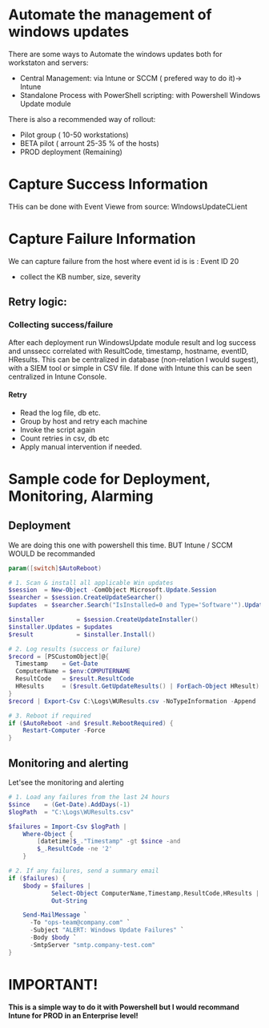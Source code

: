 # Automate the management of windows updates

There are some ways to Automate the windows updates both for workstaton and servers:
- Central Management: via Intune or SCCM  ( prefered way to do it)-> Intune
- Standalone Process with PowerShell scripting: with Powershell Windows Update module

There is also a recommended way of rollout:
- Pilot group ( 10-50 workstations)
- BETA pilot ( arrount 25-35 % of the hosts) 
- PROD deployment (Remaining)

# Capture Success Information

THis can be done with Event Viewe from source: WIndowsUpdateCLient


# Capture Failure Information
We can capture failure from the host where event id is is : Event ID 20
- collect the KB number, size, severity


## Retry logic:

### Collecting success/failure 
After each deployment run WindowsUpdate module result and log success and unssecc correlated with ResultCode, timestamp, hostname, eventID, HResults.
This can be centralized in database (non-relation I would sugest), with a SIEM tool or simple in CSV file.
If done with Intune this can be seen centralized in Intune Console.

#### Retry
- Read the log file, db etc.
- Group by host and retry each machine
- Invoke the script again
- Count retries in csv, db etc
- Apply manual intervention if needed.


# Sample code for Deployment, Monitoring, Alarming

## Deployment
We are doing this one with powershell this time. BUT Intune / SCCM WOULD be recommanded 

```powershell
param([switch]$AutoReboot)

# 1. Scan & install all applicable Win updates
$session  = New-Object -ComObject Microsoft.Update.Session
$searcher = $session.CreateUpdateSearcher()
$updates  = $searcher.Search("IsInstalled=0 and Type='Software'").Updates

$installer         = $session.CreateUpdateInstaller()
$installer.Updates = $updates
$result            = $installer.Install()

# 2. Log results (success or failure)
$record = [PSCustomObject]@{
  Timestamp    = Get-Date
  ComputerName = $env:COMPUTERNAME
  ResultCode   = $result.ResultCode
  HResults     = ($result.GetUpdateResults() | ForEach-Object HResult) -join ';'
}
$record | Export-Csv C:\Logs\WUResults.csv -NoTypeInformation -Append

# 3. Reboot if required
if ($AutoReboot -and $result.RebootRequired) {
    Restart-Computer -Force
}
```
## Monitoring and alerting
Let'see the monitoring and alerting

```powershell
# 1. Load any failures from the last 24 hours
$since    = (Get-Date).AddDays(-1)
$logPath  = "C:\Logs\WUResults.csv"

$failures = Import-Csv $logPath |
    Where-Object {
        [datetime]$_."Timestamp" -gt $since -and
        $_.ResultCode -ne '2'
    }

# 2. If any failures, send a summary email
if ($failures) {
    $body = $failures |
            Select-Object ComputerName,Timestamp,ResultCode,HResults |
            Out-String

    Send-MailMessage `
      -To "ops-team@company.com" `
      -Subject "ALERT: Windows Update Failures" `
      -Body $body `
      -SmtpServer "smtp.company-test.com"
}
```
# **IMPORTANT!**
**This is a simple way to do it with Powershell but I would recommand Intune for PROD in an Enterprise level!**